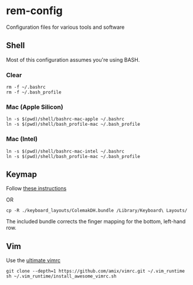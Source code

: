 # rem-config
Configuration files for various tools and software

## Shell

Most of this configuration assumes you're using BASH.

### Clear
```shell
rm -f ~/.bashrc
rm -f ~/.bash_profile
```

### Mac (Apple Silicon)

```shell
ln -s $(pwd)/shell/bashrc-mac-apple ~/.bashrc
ln -s $(pwd)/shell/bash_profile-mac ~/.bash_profile
```

### Mac (Intel)
```shell
ln -s $(pwd)/shell/bashrc-mac-intel ~/.bashrc
ln -s $(pwd)/shell/bash_profile-mac ~/.bash_profile
```

## Keymap

Follow [these instructions](https://github.com/ColemakMods/mod-dh/tree/master/macOS)

OR

```shell
cp -R ./keyboard_layouts/ColemakDH.bundle /Library/Keyboard\ Layouts/
```

The included bundle corrects the finger mapping for the bottom, left-hand row.

## Vim

Use the [ultimate vimrc](https://github.com/amix/vimrc)

```shell
git clone --depth=1 https://github.com/amix/vimrc.git ~/.vim_runtime
sh ~/.vim_runtime/install_awesome_vimrc.sh
```